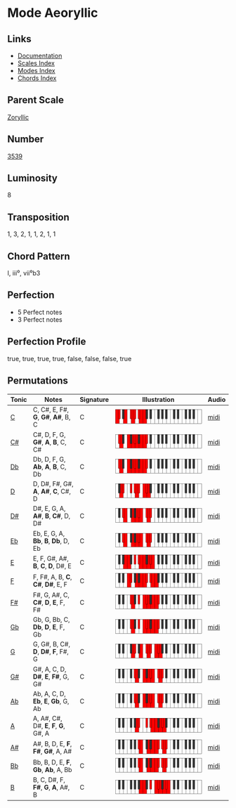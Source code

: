 # Mode Aeoryllic

## Links

- [Documentation](README.md)
- [Scales Index](Scales.md)
- [Modes Index](Modes.md)
- [Chords Index](Chords.md)

## Parent Scale

[Zoryllic](ScaleZoryllic.md)

## Number

[3539](https://ianring.com/musictheory/scales/3539)

## Luminosity

8

## Transposition

1, 3, 2, 1, 1, 2, 1, 1

## Chord Pattern

I, iii⁰, vii⁰b3

## Perfection

- 5 Perfect notes
- 3 Perfect notes

## Perfection Profile

true, true, true, true, false, false, false, true

## Permutations

| Tonic | Notes | Signature | Illustration | Audio |
|-------|-------|-----------|--------------|-------|
| [C](ModeCNaturalAeoryllic.md) | C, C#, E, F#, **G**, **G#**, **A#**, B, C | C | ![CNaturalAeoryllic](ModeCNaturalAeoryllic.png) | [midi](https://github.com/edipermadi/music/blob/main/docs/ModeCNaturalAeoryllic.mid?raw=true) |
| [C#](ModeCSharpAeoryllic.md) | C#, D, F, G, **G#**, **A**, **B**, C, C# | C | ![CSharpAeoryllic](ModeCSharpAeoryllic.png) | [midi](https://github.com/edipermadi/music/blob/main/docs/ModeCSharpAeoryllic.mid?raw=true) |
| [Db](ModeDFlatAeoryllic.md) | Db, D, F, G, **Ab**, **A**, **B**, C, Db | C | ![DFlatAeoryllic](ModeDFlatAeoryllic.png) | [midi](https://github.com/edipermadi/music/blob/main/docs/ModeDFlatAeoryllic.mid?raw=true) |
| [D](ModeDNaturalAeoryllic.md) | D, D#, F#, G#, **A**, **A#**, **C**, C#, D | C | ![DNaturalAeoryllic](ModeDNaturalAeoryllic.png) | [midi](https://github.com/edipermadi/music/blob/main/docs/ModeDNaturalAeoryllic.mid?raw=true) |
| [D#](ModeDSharpAeoryllic.md) | D#, E, G, A, **A#**, **B**, **C#**, D, D# | C | ![DSharpAeoryllic](ModeDSharpAeoryllic.png) | [midi](https://github.com/edipermadi/music/blob/main/docs/ModeDSharpAeoryllic.mid?raw=true) |
| [Eb](ModeEFlatAeoryllic.md) | Eb, E, G, A, **Bb**, **B**, **Db**, D, Eb | C | ![EFlatAeoryllic](ModeEFlatAeoryllic.png) | [midi](https://github.com/edipermadi/music/blob/main/docs/ModeEFlatAeoryllic.mid?raw=true) |
| [E](ModeENaturalAeoryllic.md) | E, F, G#, A#, **B**, **C**, **D**, D#, E | C | ![ENaturalAeoryllic](ModeENaturalAeoryllic.png) | [midi](https://github.com/edipermadi/music/blob/main/docs/ModeENaturalAeoryllic.mid?raw=true) |
| [F](ModeFNaturalAeoryllic.md) | F, F#, A, B, **C**, **C#**, **D#**, E, F | C | ![FNaturalAeoryllic](ModeFNaturalAeoryllic.png) | [midi](https://github.com/edipermadi/music/blob/main/docs/ModeFNaturalAeoryllic.mid?raw=true) |
| [F#](ModeFSharpAeoryllic.md) | F#, G, A#, C, **C#**, **D**, **E**, F, F# | C | ![FSharpAeoryllic](ModeFSharpAeoryllic.png) | [midi](https://github.com/edipermadi/music/blob/main/docs/ModeFSharpAeoryllic.mid?raw=true) |
| [Gb](ModeGFlatAeoryllic.md) | Gb, G, Bb, C, **Db**, **D**, **E**, F, Gb | C | ![GFlatAeoryllic](ModeGFlatAeoryllic.png) | [midi](https://github.com/edipermadi/music/blob/main/docs/ModeGFlatAeoryllic.mid?raw=true) |
| [G](ModeGNaturalAeoryllic.md) | G, G#, B, C#, **D**, **D#**, **F**, F#, G | C | ![GNaturalAeoryllic](ModeGNaturalAeoryllic.png) | [midi](https://github.com/edipermadi/music/blob/main/docs/ModeGNaturalAeoryllic.mid?raw=true) |
| [G#](ModeGSharpAeoryllic.md) | G#, A, C, D, **D#**, **E**, **F#**, G, G# | C | ![GSharpAeoryllic](ModeGSharpAeoryllic.png) | [midi](https://github.com/edipermadi/music/blob/main/docs/ModeGSharpAeoryllic.mid?raw=true) |
| [Ab](ModeAFlatAeoryllic.md) | Ab, A, C, D, **Eb**, **E**, **Gb**, G, Ab | C | ![AFlatAeoryllic](ModeAFlatAeoryllic.png) | [midi](https://github.com/edipermadi/music/blob/main/docs/ModeAFlatAeoryllic.mid?raw=true) |
| [A](ModeANaturalAeoryllic.md) | A, A#, C#, D#, **E**, **F**, **G**, G#, A | C | ![ANaturalAeoryllic](ModeANaturalAeoryllic.png) | [midi](https://github.com/edipermadi/music/blob/main/docs/ModeANaturalAeoryllic.mid?raw=true) |
| [A#](ModeASharpAeoryllic.md) | A#, B, D, E, **F**, **F#**, **G#**, A, A# | C | ![ASharpAeoryllic](ModeASharpAeoryllic.png) | [midi](https://github.com/edipermadi/music/blob/main/docs/ModeASharpAeoryllic.mid?raw=true) |
| [Bb](ModeBFlatAeoryllic.md) | Bb, B, D, E, **F**, **Gb**, **Ab**, A, Bb | C | ![BFlatAeoryllic](ModeBFlatAeoryllic.png) | [midi](https://github.com/edipermadi/music/blob/main/docs/ModeBFlatAeoryllic.mid?raw=true) |
| [B](ModeBNaturalAeoryllic.md) | B, C, D#, F, **F#**, **G**, **A**, A#, B | C | ![BNaturalAeoryllic](ModeBNaturalAeoryllic.png) | [midi](https://github.com/edipermadi/music/blob/main/docs/ModeBNaturalAeoryllic.mid?raw=true) |
